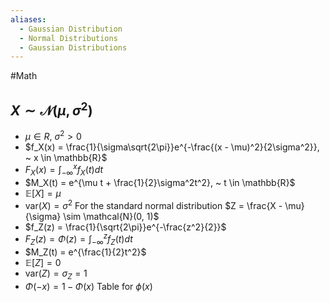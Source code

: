 ```yaml
---
aliases:
  - Gaussian Distribution
  - Normal Distributions
  - Gaussian Distributions
---
```

#Math
## $X \sim \mathcal{N}(\mu, \sigma^2)$
* $\mu \in R, ~ \sigma^2 > 0$
* $f_X(x) = \frac{1}{\sigma\sqrt{2\pi}}e^{-\frac{(x - \mu)^2}{2\sigma^2}}, ~ x \in \mathbb{R}$
* $F_X(x) = \int_{-\infty}^x f_X(t)dt$
* $M_X(t) = e^{\mu t + \frac{1}{2}\sigma^2t^2}, ~ t \in \mathbb{R}$
* $\mathbb{E}[X] = \mu$
* $\text{var}(X) = \sigma^2$
For the standard normal distribution $Z = \frac{X - \mu}{\sigma} \sim \mathcal{N}(0, 1)$
* $f_Z(z) = \frac{1}{\sqrt{2\pi}}e^{-\frac{z^2}{2}}$
* $F_Z(z) = \Phi(z) = \int_{-\infty}^z f_Z(t)dt$
* $M_Z(t) = e^{\frac{1}{2}t^2}$
* $\mathbb{E}[Z] = 0$
* $\text{var}(Z) = \sigma_Z = 1$
* $\Phi(-x) = 1 - \Phi(x)$
Table for $\phi(x)$